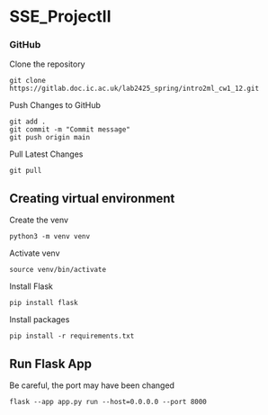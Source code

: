# SSE_ProjectII

### GitHub
Clone the repository
```
git clone https://gitlab.doc.ic.ac.uk/lab2425_spring/intro2ml_cw1_12.git
```
Push Changes to GitHub
```
git add .
git commit -m "Commit message"
git push origin main
```

Pull Latest Changes
```
git pull
```


## Creating virtual environment
Create the venv
```
python3 -m venv venv
```

Activate venv
```
source venv/bin/activate
```

Install Flask
```
pip install flask
```

Install packages
```
pip install -r requirements.txt
```

## Run Flask App
Be careful, the port may have been changed
```
flask --app app.py run --host=0.0.0.0 --port 8000
```


